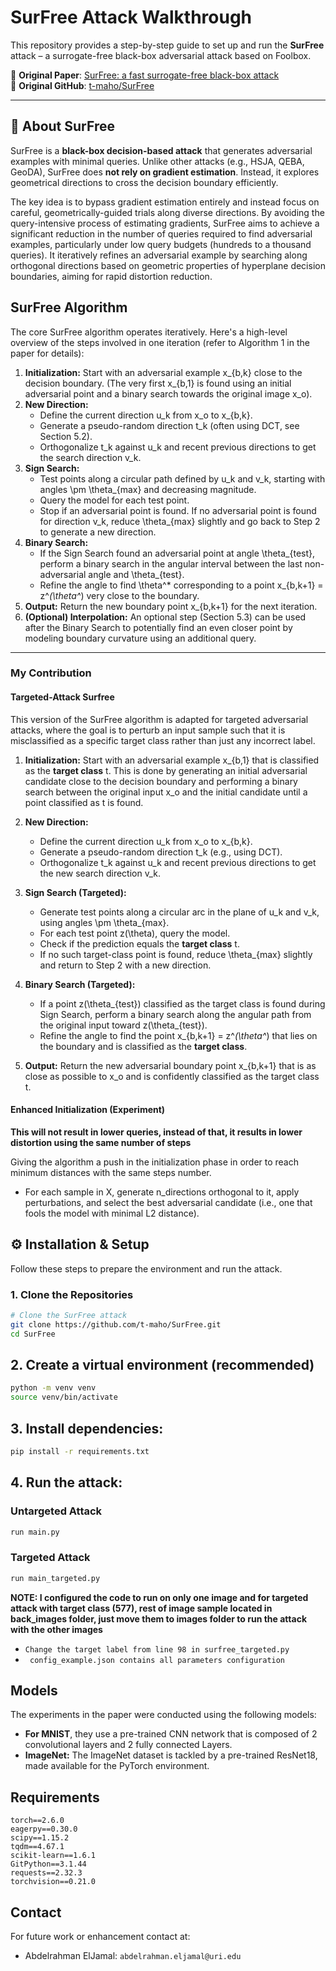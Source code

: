 # SurFree Attack Walkthrough

This repository provides a step-by-step guide to set up and run the **SurFree** attack – a surrogate-free black-box adversarial attack based on Foolbox.

📄 **Original Paper**: [SurFree: a fast surrogate-free black-box attack](https://arxiv.org/abs/2011.12807)  
🔗 **Original GitHub**: [t-maho/SurFree](https://github.com/t-maho/SurFree)

---

## 📌 About SurFree

SurFree is a **black-box decision-based attack** that generates adversarial examples with minimal queries. Unlike other attacks (e.g., HSJA, QEBA, GeoDA), SurFree does **not rely on gradient estimation**. Instead, it explores geometrical directions to cross the decision boundary efficiently.

The key idea is to bypass gradient estimation entirely and instead focus on careful, geometrically-guided trials along diverse directions. By avoiding the query-intensive process of estimating gradients, SurFree aims to achieve a significant reduction in the number of queries required to find adversarial examples, particularly under low query budgets (hundreds to a thousand queries). It iteratively refines an adversarial example by searching along orthogonal directions based on geometric properties of hyperplane decision boundaries, aiming for rapid distortion reduction.

## SurFree Algorithm

The core SurFree algorithm operates iteratively. Here's a high-level overview of the steps involved in one iteration (refer to Algorithm 1 in the paper for details):

1.  **Initialization:** Start with an adversarial example x_{b,k} close to the decision boundary. (The very first x_{b,1} is found using an initial adversarial point and a binary search towards the original image x_o).
2.  **New Direction:**
    * Define the current direction u_k from x_o to x_{b,k}.
    * Generate a pseudo-random direction t_k (often using DCT, see Section 5.2).
    * Orthogonalize t_k against u_k and recent previous directions to get the search direction v_k.
3.  **Sign Search:**
    * Test points along a circular path defined by u_k and v_k, starting with angles \pm \theta_{max} and decreasing magnitude.
    * Query the model for each test point.
    * Stop if an adversarial point is found. If no adversarial point is found for direction v_k, reduce \theta_{max} slightly and go back to Step 2 to generate a new direction.
4.  **Binary Search:**
    * If the Sign Search found an adversarial point at angle \theta_{test}, perform a binary search in the angular interval between the last non-adversarial angle and \theta_{test}.
    * Refine the angle to find \theta^* corresponding to a point x_{b,k+1} = z^*(\theta^*) very close to the boundary.
5.  **Output:** Return the new boundary point x_{b,k+1} for the next iteration.
6.  **(Optional) Interpolation:** An optional step (Section 5.3) can be used after the Binary Search to potentially find an even closer point by modeling boundary curvature using an additional query.

---
### My Contribution
#### Targeted-Attack Surfree
This version of the SurFree algorithm is adapted for targeted adversarial attacks, where the goal is to perturb an input sample such that it is misclassified as a specific target class rather than just any incorrect label.
1.  **Initialization:** Start with an adversarial example x_{b,1} that is classified as the **target class** t. This is done by generating an initial adversarial candidate close to the decision boundary and performing a binary search between the original input x_o and the initial candidate until a point classified as t is found.

2.  **New Direction:**
    * Define the current direction u_k from x_o to x_{b,k}.
    * Generate a pseudo-random direction t_k (e.g., using DCT).
    * Orthogonalize t_k against u_k and recent previous directions to get the new search direction v_k.

3.  **Sign Search (Targeted):**
    * Generate test points along a circular arc in the plane of u_k and v_k, using angles \pm \theta_{max}.
    * For each test point z(\theta), query the model.
    * Check if the prediction equals the **target class** t.
    * If no such target-class point is found, reduce \theta_{max} slightly and return to Step 2 with a new direction.

4.  **Binary Search (Targeted):**
    * If a point z(\theta_{test}) classified as the target class is found during Sign Search, perform a binary search along the angular path from the original input toward z(\theta_{test}).
    * Refine the angle to find the point x_{b,k+1} = z^*(\theta^*) that lies on the boundary and is classified as the **target class**.

5.  **Output:** Return the new adversarial boundary point x_{b,k+1} that is as close as possible to x_o and is confidently classified as the target class t.

#### Enhanced Initialization (Experiment)
**This will not result in lower queries, instead of that, it results in lower distortion using the same number of steps**

Giving the algorithm a push in the initialization phase in order to reach minimum distances with the same steps number.​

- For each sample in X, generate n_directions orthogonal to it, apply perturbations, and select the best adversarial candidate (i.e., one that fools the model with minimal L2 distance).​

## ⚙️ Installation & Setup

Follow these steps to prepare the environment and run the attack.

### 1. Clone the Repositories

```bash
# Clone the SurFree attack
git clone https://github.com/t-maho/SurFree.git
cd SurFree
```

## 2. Create a virtual environment (recommended)
```bash
python -m venv venv
source venv/bin/activate
```
## 3. Install dependencies:
```bash
pip install -r requirements.txt 
```

## 4. Run the attack:
### Untargeted Attack
```bash
run main.py
```
### Targeted Attack
```bash
run main_targeted.py
```
**NOTE: I configured the code to run on only one image and for targeted attack with target class (577), rest of image sample located in back_images folder, just move them to images folder to run the attack with the other images**
- ```Change the target label from line 98 in surfree_targeted.py```
- ``` config_example.json contains all parameters configuration```
## Models

The experiments in the paper were conducted using the following models:

* **For MNIST**, they use a pre-trained CNN network that is composed of 2 convolutional layers and 2 fully connected Layers.
* **ImageNet:** The ImageNet dataset is tackled by a pre-trained ResNet18, made available for the PyTorch environment.

## Requirements
```
torch==2.6.0
eagerpy==0.30.0
scipy==1.15.2
tqdm==4.67.1
scikit-learn==1.6.1
GitPython==3.1.44
requests==2.32.3
torchvision==0.21.0
```
## Contact

For future work or enhancement contact at:
* Abdelrahman ElJamal: `abdelrahman.eljamal@uri.edu`
